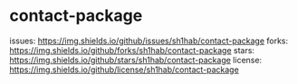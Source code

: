 # contact-package

issues:   https://img.shields.io/github/issues/sh1hab/contact-package
forks:		https://img.shields.io/github/forks/sh1hab/contact-package
stars:		https://img.shields.io/github/stars/sh1hab/contact-package
license:	https://img.shields.io/github/license/sh1hab/contact-package
